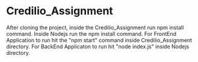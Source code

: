 # Credilio_Assignment
After cloning the project, inside the Credilio_Assignment run npm install command.
Inside Nodejs run the npm install command.
For FrontEnd Application to run hit the "npm start" command inside Credilio_Assignment directory.
For BackEnd Applicaton to run hit "node index.js" inside Nodejs directory.
